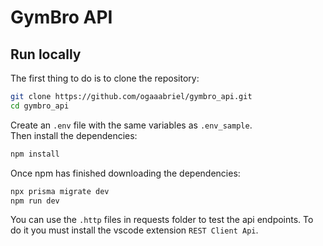 # GymBro API

## Run locally

The first thing to do is to clone the repository:

```sh
git clone https://github.com/ogaaabriel/gymbro_api.git
cd gymbro_api
```

Create an `.env` file with the same variables as `.env_sample`.  
Then install the dependencies:

```sh
npm install
```

Once npm has finished downloading the dependencies:

```sh
npx prisma migrate dev
npm run dev
```

You can use the `.http` files in requests folder to test the api endpoints. To do it you must install the vscode extension `REST Client Api`.
